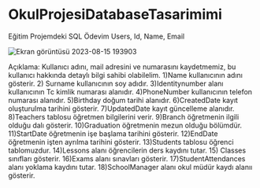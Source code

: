 # OkulProjesiDatabaseTasarimimi
Eğitim Projemdeki SQL Ödevim
Users,
Id,
Name,
Email

![Ekran görüntüsü 2023-08-15 193903](https://github.com/Selentopcu/OkulProjesiDatabaseTasarimimi/assets/141154636/bd9386fa-d81e-4501-98ad-85ad4b254b83)





Açıklama: Kullanıcı adını, mail adresini ve numarasını kaydetmemiz, bu kullanıcı hakkında detaylı bilgi sahibi  olabilelim.
1)Name kullanıcının adını gösterir.
2) Surname kullanıcının soy adıdır.
3)Identitynumber alanı kullanıcının Tc kimlik numarası alanıdır.
4)PhoneNumber kullanıcının telefon numarası alanıdır.
5)Birthday doğum tarihi alanıdır.
6)CreatedDate kayıt oluşturulma tarihini gösterir.
7)UpdatedDate kayıt güncelleme alanıdır.
8)Teachers tablosu öğretmen bilgilerini verir.
9)Branch öğretmenin ilgili olduğu dalı gösterir.
10)Graduation öğretmenin mezun olduğu bölümdür.
11)StartDate öğretmenin işe başlama tarihini gösterir.
12)EndDate öğretmenin işten ayrılma tarihini gösterir.
13)Students tablosu öğrenci tablomuzdur.
14)Lessons alanı öğrencilerin ders kaydını tutar.
15) Classes sınıfları gösterir.
16)Exams alanı sınavları gösterir.
17)StudentAttendances alanı yoklama kaydını tutar.
18)SchoolManager alanı okul müdür kaydı alanıı gösterir.
